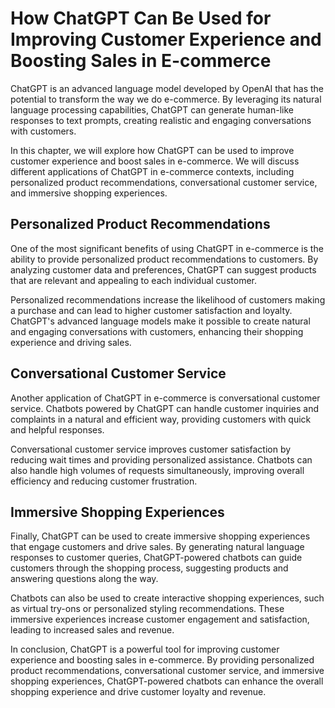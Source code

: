 How ChatGPT Can Be Used for Improving Customer Experience and Boosting Sales in E-commerce
============================================================================================================================

ChatGPT is an advanced language model developed by OpenAI that has the potential to transform the way we do e-commerce. By leveraging its natural language processing capabilities, ChatGPT can generate human-like responses to text prompts, creating realistic and engaging conversations with customers.

In this chapter, we will explore how ChatGPT can be used to improve customer experience and boost sales in e-commerce. We will discuss different applications of ChatGPT in e-commerce contexts, including personalized product recommendations, conversational customer service, and immersive shopping experiences.

Personalized Product Recommendations
------------------------------------

One of the most significant benefits of using ChatGPT in e-commerce is the ability to provide personalized product recommendations to customers. By analyzing customer data and preferences, ChatGPT can suggest products that are relevant and appealing to each individual customer.

Personalized recommendations increase the likelihood of customers making a purchase and can lead to higher customer satisfaction and loyalty. ChatGPT's advanced language models make it possible to create natural and engaging conversations with customers, enhancing their shopping experience and driving sales.

Conversational Customer Service
-------------------------------

Another application of ChatGPT in e-commerce is conversational customer service. Chatbots powered by ChatGPT can handle customer inquiries and complaints in a natural and efficient way, providing customers with quick and helpful responses.

Conversational customer service improves customer satisfaction by reducing wait times and providing personalized assistance. Chatbots can also handle high volumes of requests simultaneously, improving overall efficiency and reducing customer frustration.

Immersive Shopping Experiences
------------------------------

Finally, ChatGPT can be used to create immersive shopping experiences that engage customers and drive sales. By generating natural language responses to customer queries, ChatGPT-powered chatbots can guide customers through the shopping process, suggesting products and answering questions along the way.

Chatbots can also be used to create interactive shopping experiences, such as virtual try-ons or personalized styling recommendations. These immersive experiences increase customer engagement and satisfaction, leading to increased sales and revenue.

In conclusion, ChatGPT is a powerful tool for improving customer experience and boosting sales in e-commerce. By providing personalized product recommendations, conversational customer service, and immersive shopping experiences, ChatGPT-powered chatbots can enhance the overall shopping experience and drive customer loyalty and revenue.


